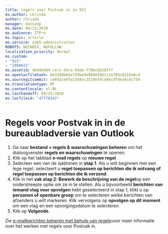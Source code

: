 ```yaml
---
title: regels voor Postvak in in 922
ms.author: chrisda
author: chrisda
manager: dansimp
ms.date: 04/21/2020
ms.audience: ITPro
ms.topic: article
ms.service: o365-administration
ROBOTS: NOINDEX, NOFOLLOW
localization_priority: Normal
ms.custom:
- "922"
- "1800021"
ms.assetid: 469de984-cec1-45ca-94ab-f70bc6b28fff
ms.openlocfilehash: be3200b8da759be9e688030d1134784c9216a0cd
ms.sourcegitcommit: c6692ce0fa1358ec3529e59ca0ecdfdea4cdc759
ms.translationtype: MT
ms.contentlocale: nl-NL
ms.lasthandoff: 09/15/2020
ms.locfileid: "47778542"
---
```

# <a name="inbox-rules-in-outlook-desktop"></a>Regels voor Postvak in in de bureaubladversie van Outlook

1. Ga naar **bestand > regels & waarschuwingen beheren** om het dialoogvenster **regels en waarschuwingen** te openen.
2. Klik op het tabblad **e-mail regels** op **nieuwe regel**.
3. Selecteer een van de sjablonen in **stap 1**. Als u wilt beginnen met een lege regel, selecteert u **regel toepassen op berichten die ik ontvang of regel toepassen op berichten die ik verzend**.
4. Klik in het **vak stap 2: Bewerk de beschrijving van de regel**op een onderstreepte optie om ze in te stellen. Als u bijvoorbeeld **berichten van iemand vlag voor opvolgen** hebt geselecteerd in stap 1, klikt u op **personen of openbare groep** om te selecteren welke berichten van afzenders u wilt markeren. Klik vervolgens op **opvolgen op dit moment** om een vlag en een opvolgingsdatum te selecteren.
5. Klik op **Volgende**.

Zie [e-mailberichten beheren met behulp van regels](https://support.office.com/article/manage-email-messages-by-using-rules-c24f5dea-9465-4df4-ad17-a50704d66c59)voor meer informatie over het werken met regels voor Postvak in.
